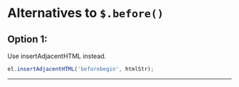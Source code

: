 # Alternatives to `$.before()`


## Option 1:

Use insertAdjacentHTML instead.

```js
el.insertAdjacentHTML('beforebegin', htmlStr);
```

---
